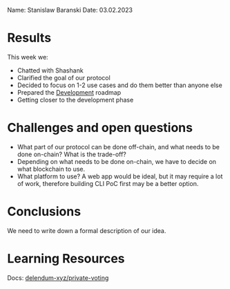Name: Stanislaw Baranski
Date: 03.02.2023

# Results

This week we:
- Chatted with Shashank
- Clarified the goal of our protocol
- Decided to focus on 1-2 use cases and do them better than anyone else
- Prepared the [Development](https://github.com/delendum-xyz/private-voting/blob/main/docs/Development.md) roadmap
- Getting closer to the development phase

# Challenges and open questions

- What part of our protocol can be done off-chain, and what needs to be done on-chain? What is the trade-off?
- Depending on what needs to be done on-chain, we have to decide on what blockchain to use.
- What platform to use? A web app would be ideal, but it may require a lot of work, therefore building CLI PoC first may be a better option.

# Conclusions

We need to write down a formal description of our idea.

# Learning Resources

Docs: [delendum-xyz/private-voting](https://github.com/delendum-xyz/private-voting/tree/main/docs)
